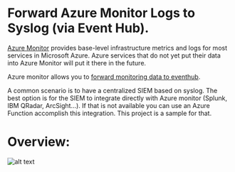 # Forward Azure Monitor Logs to Syslog (via Event Hub).

[Azure Monitor](https://docs.microsoft.com/en-us/azure/monitoring-and-diagnostics/monitoring-overview-azure-monitor) provides base-level infrastructure metrics and logs for most services in Microsoft Azure. Azure services that do not yet put their data into Azure Monitor will put it there in the future.

Azure monitor allows you to [forward monitoring data to eventhub](https://azure.microsoft.com/en-us/blog/azure-monitor-send-monitoring-data-to-an-event-hub/).

A common scenario is to have a centralized SIEM based on syslog. The best option is for the SIEM to integrate directly with Azure monitor (Splunk, IBM QRadar, ArcSight...). If that is not available you can use an Azure Function accomplish this integration. This project is a sample for that.

# Overview:
![alt text](https://github.com/miguelangelopereira/eventhub2syslog/media/evenhub2syslog_overview.png "azuremonitor2syslog")








